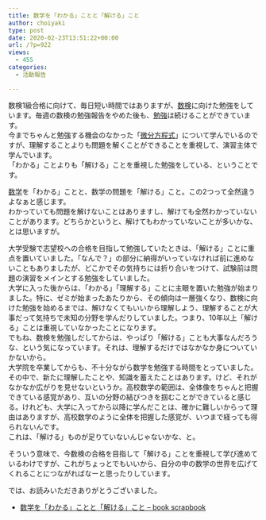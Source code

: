 ```yaml
---
title: 数学を「わかる」ことと「解ける」こと
author: choiyaki
type: post
date: 2020-02-23T13:51:22+00:00
url: /?p=922
views:
  - 455
categories:
  - 活動報告

---
```

数検1級合格に向けて、毎日短い時間ではありますが、[数検][1]に向けた勉強をしています。毎週の数検の勉強報告をやめた後も、[勉強][2]は続けることができています。  
今までちゃんと勉強する機会のなかった「[微分方程式][3]」について学んでいるのですが、理解することよりも問題を解くことができることを重視して、演習主体で学んでいます。  
「わかる」ことよりも「解ける」ことを重視した勉強をしている、ということです。

[数学][4]を「わかる」ことと、数学の問題を「解ける」こと。この2つって全然違うよなぁと感じます。  
わかっていても問題を解けないことはありますし、解けても全然わかっていないことがあります。どちらかというと、解けてもわかっていないことが多いかな、とは思いますが。

大学受験で志望校への合格を目指して勉強していたときは、「解ける」ことに重点を置いていました。「なんで？」の部分に納得がいっていなければ前に進めないこともありましたが、どこかでその気持ちには折り合いをつけて、試験前は問題の演習をメインとする勉強をしていました。  
大学に入った後からは、「わかる」「理解する」ことに主眼を置いた勉強が始まりました。特に、ゼミが始まったあたりから、その傾向は一層強くなり、数検に向けた勉強を始めるまでは、解けなくてもいいから理解しよう、理解することが大事だって気持ちで未知の分野を学んだりしていました。つまり、10年以上「解ける」ことは重視していなかったことになります。  
でもね、数検を勉強しだしてからは、やっぱり「解ける」ことも大事なんだろうな、という気になっています。それは、理解するだけではなかなか身についていかないから。  
大学院を卒業してからも、不十分ながら数学を勉強する時間をとっていました。その中で、新たに理解したことや、知識を蓄えたことはあります。けど、それがなかなか広がりを見せないというか。高校数学の範囲は、全体像をちゃんと把握できている感覚があり、互いの分野の結びつきを掴むことができていると感じる。けれども、大学に入ってから以降に学んだことは、確かに難しいからって理由はありますが、高校数学のように全体を把握した感覚が、いつまで経っても得られないんです。  
これは、「解ける」ものが足りていないんじゃないかな、と。

そういう意味で、今数検の合格を目指して「解ける」ことを重視して学び進めているわけですが、これがちょっとでもいいから、自分の中の数学の世界を広げてくれることにつながればなーと思ったりしています。

では、お読みいただきありがとうございました。

  * [数学を「わかる」ことと「解ける」こと &#8211; book scrapbook][5]

 [1]: https://scrapbox.io/choiyaki-hondana/%E6%95%B0%E6%A4%9C
 [2]: https://scrapbox.io/choiyaki-hondana/%E5%8B%89%E5%BC%B7
 [3]: https://scrapbox.io/choiyaki-hondana/%E5%BE%AE%E5%88%86%E6%96%B9%E7%A8%8B%E5%BC%8F
 [4]: https://scrapbox.io/choiyaki-hondana/%E6%95%B0%E5%AD%A6
 [5]: https://scrapbox.io/choiyaki-hondana/%E6%95%B0%E5%AD%A6%E3%82%92%E3%80%8C%E3%82%8F%E3%81%8B%E3%82%8B%E3%80%8D%E3%81%93%E3%81%A8%E3%81%A8%E3%80%8C%E8%A7%A3%E3%81%91%E3%82%8B%E3%80%8D%E3%81%93%E3%81%A8
